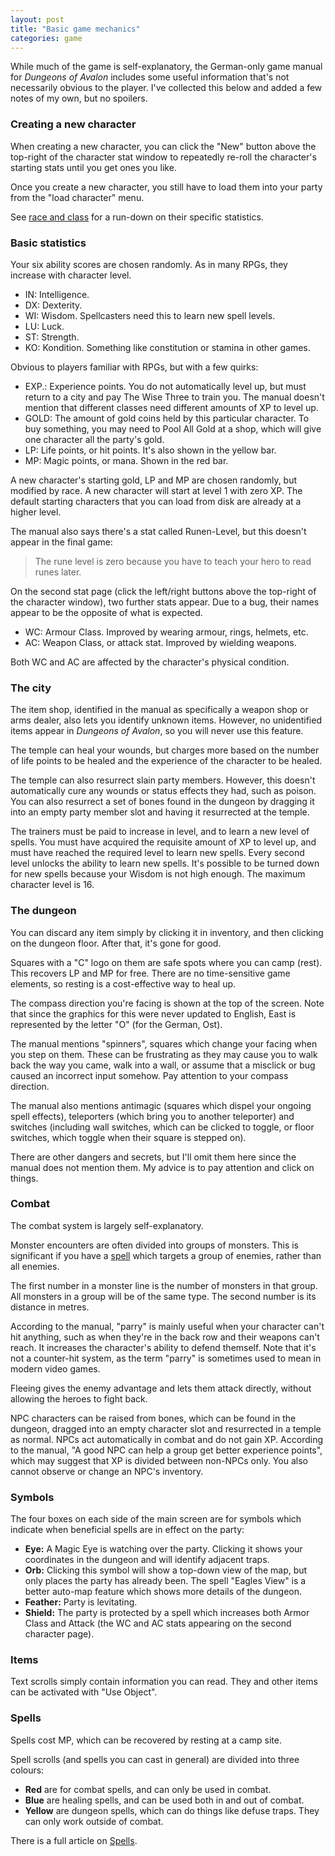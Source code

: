 ```yaml
---
layout: post
title: "Basic game mechanics"
categories: game
---
```


While much of the game is self-explanatory, the German-only game manual for
_Dungeons of Avalon_ includes some useful information that's not necessarily
obvious to the player. I've collected this below and added a few notes of my
own, but no spoilers.

### Creating a new character

When creating a new character, you can click the "New" button above the
top-right of the character stat window to repeatedly re-roll the character's
starting stats until you get ones you like.

Once you create a new character, you still have to load them into your party
from the "load character" menu.

See [race and class](../game/race-and-class.html) for a run-down on their
specific statistics.

### Basic statistics

Your six ability scores are chosen randomly. As in many RPGs, they increase with
character level.

* IN: Intelligence.
* DX: Dexterity.
* WI: Wisdom. Spellcasters need this to learn new spell levels.
* LU: Luck.
* ST: Strength.
* KO: Kondition. Something like constitution or stamina in other games.

Obvious to players familiar with RPGs, but with a few quirks:

* EXP.: Experience points. You do not automatically level up, but must return to
  a city and pay The Wise Three to train you. The manual doesn't mention that
  different classes need different amounts of XP to level up.
* GOLD: The amount of gold coins held by this particular character. To buy
  something, you may need to Pool All Gold at a shop, which will give one
  character all the party's gold.
* LP: Life points, or hit points. It's also shown in the yellow bar.
* MP: Magic points, or mana. Shown in the red bar.

A new character's starting gold, LP and MP are chosen randomly, but modified by
race. A new character will start at level 1 with zero XP. The default starting
characters that you can load from disk are already at a higher level.

The manual also says there's a stat called Runen-Level, but this doesn't appear
in the final game:

> The rune level is zero because you have to teach your hero to read runes
> later.

On the second stat page (click the left/right buttons above the top-right of the
character window), two further stats appear. Due to a bug, their names appear to
be the opposite of what is expected.

* WC: Armour Class. Improved by wearing armour, rings, helmets, etc.
* AC: Weapon Class, or attack stat. Improved by wielding weapons.

Both WC and AC are affected by the character's physical condition.

### The city

The item shop, identified in the manual as specifically a weapon shop or arms
dealer, also lets you identify unknown items. However, no unidentified items
appear in _Dungeons of Avalon_, so you will never use this feature.

The temple can heal your wounds, but charges more based on the number of life
points to be healed and the experience of the character to be healed.

The temple can also resurrect slain party members. However, this doesn't
automatically cure any wounds or status effects they had, such as poison. You
can also resurrect a set of bones found in the dungeon by dragging it into an
empty party member slot and having it resurrected at the temple.

The trainers must be paid to increase in level, and to learn a new level of
spells. You must have acquired the requisite amount of XP to level up, and must
have reached the required level to learn new spells.  Every second level unlocks
the ability to learn new spells. It's possible to be turned down for new spells
because your Wisdom is not high enough. The maximum character level is 16.

### The dungeon

You can discard any item simply by clicking it in inventory, and then clicking
on the dungeon floor. After that, it's gone for good.

Squares with a "C" logo on them are safe spots where you can camp (rest). This
recovers LP and MP for free. There are no time-sensitive game elements, so
resting is a cost-effective way to heal up.

The compass direction you're facing is shown at the top of the screen. Note that
since the graphics for this were never updated to English, East is represented
by the letter "O" (for the German, Ost).

The manual mentions "spinners", squares which change your facing when you step
on them. These can be frustrating as they may cause you to walk back the way you
came, walk into a wall, or assume that a misclick or bug caused an incorrect
input somehow. Pay attention to your compass direction.

The manual also mentions antimagic (squares which dispel your ongoing spell
effects), teleporters (which bring you to another teleporter) and switches
(including wall switches, which can be clicked to toggle, or floor switches,
which toggle when their square is stepped on).

There are other dangers and secrets, but I'll omit them here since the manual
does not mention them. My advice is to pay attention and click on things.

### Combat

The combat system is largely self-explanatory.

Monster encounters are often divided into groups of monsters. This is
significant if you have a [spell](../game/spells.html) which targets a group of
enemies, rather than all enemies.

The first number in a monster line is the number of monsters in that group. All
monsters in a group will be of the same type. The second number is its distance
in metres.

According to the manual, "parry" is mainly useful when your character can't hit
anything, such as when they're in the back row and their weapons can't reach. It
increases the character's ability to defend themself. Note that it's not a
counter-hit system, as the term "parry" is sometimes used to mean in modern
video games.

Fleeing gives the enemy advantage and lets them attack directly, without
allowing the heroes to fight back.

NPC characters can be raised from bones, which can be found in the dungeon,
dragged into an empty character slot and resurrected in a temple as normal. NPCs
act automatically in combat and do not gain XP. According to the manual,
"A good NPC can help a group get better experience points", which may suggest
that XP is divided between non-NPCs only. You also cannot observe or change an
NPC's inventory.

### Symbols

The four boxes on each side of the main screen are for symbols which indicate
when beneficial spells are in effect on the party:

* __Eye:__ A Magic Eye is watching over the party. Clicking it shows your
coordinates in the dungeon and will identify adjacent traps.
* __Orb:__ Clicking this symbol will show a top-down view of the map, but only
places the party has already been. The spell "Eagles View" is a better auto-map
feature which shows more details of the dungeon.
* __Feather:__ Party is levitating.
* __Shield:__ The party is protected by a spell which increases both Armor Class
and Attack (the WC and AC stats appearing on the second character page).

### Items

Text scrolls simply contain information you can read. They and other items can
be activated with "Use Object".

### Spells

Spells cost MP, which can be recovered by resting at a camp site.

Spell scrolls (and spells you can cast in general) are divided into three
colours:

* __Red__ are for combat spells, and can only be used in combat.
* __Blue__ are healing spells, and can be used both in and out of combat.
* __Yellow__ are dungeon spells, which can do things like defuse traps. They can
only work outside of combat.

There is a full article on [Spells](../game/spells.html).
